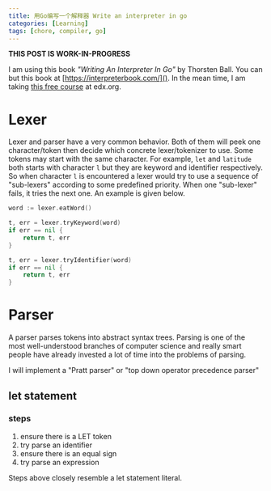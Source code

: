```yaml
---
title: 用Go编写一个解释器 Write an interpreter in go
categories: [Learning]
tags: [chore, compiler, go]
---
```


**THIS POST IS WORK-IN-PROGRESS**

I am using this book _"Writing An Interpreter In Go"_ by Thorsten Ball. You can but this book at [https://interpreterbook.com/](). In the mean time, I am taking [this free course](https://learning.edx.org/course/course-v1:StanfordOnline+SOE.YCSCS1+3T2020/home) at edx.org.

# Lexer

Lexer and parser have a very common behavior. Both of them will peek one character/token then decide which concrete lexer/tokenizer to use. Some tokens may start with the same character. For example, `let` and `latitude` both starts with character `l` but they are keyword and identifier respectively. So when character `l` is encountered a lexer would try to use a sequence of "sub-lexers" according to some predefined priority. When one "sub-lexer" fails, it tries the next one. An example is given below.

```go
word := lexer.eatWord()

t, err = lexer.tryKeyword(word)
if err == nil {
    return t, err
}

t, err = lexer.tryIdentifier(word)
if err == nil {
    return t, err
}
```

# Parser

A parser parses tokens into abstract syntax trees. Parsing is one of the most well-understood branches of computer science and really smart people have already invested a lot of time into the problems of parsing.

I will implement a "Pratt parser" or "top down operator precedence parser"

## let statement

### steps

1. ensure there is a LET token
2. try parse an identifier
3. ensure there is an equal sign
4. try parse an expression

Steps above closely resemble a let statement literal.
